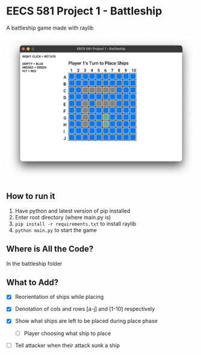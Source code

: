 # EECS 581 Project 1 - Battleship 
A battleship game made with raylib 

![](images/placement.png)

## How to run it 
1) Have python and latest version of pip installed  
2) Enter root directory (where main.py is)
3) `pip install -r requirements.txt` to install raylib 
4) `python main.py` to start the game 

## Where is All the Code? 
In the battleship folder 

## What to Add? 
- [x] Reorientation of ships while placing 
- [x] Denotation of cols and rows [a-j] and [1-10] respectively
- [X] Show what ships are left to be placed during place phase 
    - [ ] Player choosing what ship to place 
- [ ] Tell attacker when their attack sunk a ship

